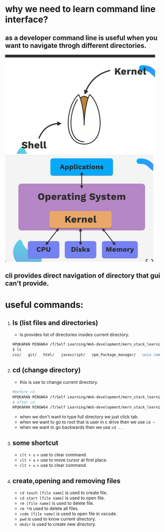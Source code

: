 # why we need to learn command line interface?
## as a developer command line is useful when you want to navigate throgh different directories.
![alt text](image.png)
![alt text](image-1.png)
## cli provides direct navigation of directory that gui can't provide.
# useful commands:
1. ## ls (list files and directories)
    * ls provides list of directories insides current directory.
    ``` bash
    HP@KARAN MINGW64 /f/Self Learning/Web-development/mern_stack_learning (main)
    $ ls
    css/   git/   html/   javascript/   npm_Package_manager/  'unix commands
    ```
2. ## cd (change directory)
    * this is use to change current directory.
    ```bash
    #before cd
    HP@KARAN MINGW64 /f/Self Learning/Web-development/mern_stack_learning (main) $ cd unix\ commands/
    # after cd
    HP@KARAN MINGW64 /f/Self Learning/Web-development/mern_stack_learning/unix commands (main)
    ```
    * when we don't want to type full directory we just click tab.
    * when we want to go to root that is user in c drive then we use `cd ~`
    * when we want to go backwards then we use `cd ..`
3. ## some shortcut
    * `clt + u` = use to clear command.
    * `clt + a` = use to move cursor at first place.
    * `clt + u` = use to clear command.
4. ## create,opening and removing files
    * `cd touch [file name]` is used to create file.
    * `cd start [file name]` is used to open file.
    * `rm [file name]` is used to delete file.
    * `rm *`is used to delete all files.
    * `code [file name]` is used to open file in vscode.
    * `pwd` is used to know current directory.
    * `mkdir` is used to create new directory.